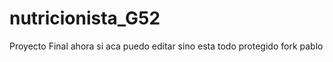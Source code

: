 # nutricionista_G52
 Proyecto Final
 ahora si aca puedo editar sino esta todo protegido
 fork pablo
